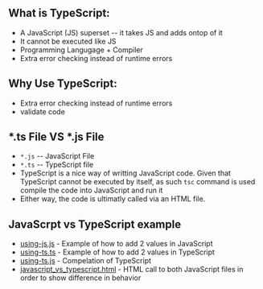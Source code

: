 ## What is TypeScript: 
* A JavaScript (JS) superset -- it takes JS and adds ontop of it 
* It cannot be executed like JS 
* Programming Langugage + Compiler 
* Extra error checking instead of runtime errors

## Why Use TypeScript: 
* Extra error checking instead of runtime errors
* validate code 

## *.ts File VS *.js File 
* `*.js` -- JavaScript File
* `*.ts` -- TypeScript file
* TypeScript is a nice way of writting JavaScript code. Given that TypeScript cannot be executed by itself, as such `tsc` command is used compile the code into JavaScript and run it
* Either way, the code is ultimatly called via an HTML file. 

## JavaScrpt vs TypeScript example 
* [using-js.js](using-js.js) - Example of how to add 2 values in JavaScript 
* [using-ts.ts](using-ts.ts) - Example of how to add 2 values in TypeScript
* [using-ts.js](using-ts.js) - Compelation of TypeScript 
* [javascript_vs_typescript.html](javascript_vs_typescript.html) - HTML call to both JavaScript files in order to show difference in behavior